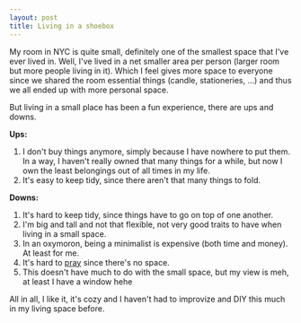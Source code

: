 ```yaml
---
layout: post
title: Living in a shoebox
---
```


My room in NYC is quite small, definitely one of the smallest space that I've ever lived in. Well, I've lived in a net smaller area per person (larger room but more people living in it). Which I feel gives more space to everyone since we shared the room essential things (candle, stationeries, ...) and thus we all ended up with more personal space.

But living in a small place has been a fun experience, there are ups and downs.

**Ups:**
1. I don't buy things anymore, simply because I have nowhere to put them. In a way, I haven't really owned that many things for a while, but now I own the least belongings out of all times in my life.
2. It's easy to keep tidy, since there aren't that many things to fold.

**Downs:**
1. It's hard to keep tidy, since things have to go on top of one another.
2. I'm big and tall and not that flexible, not very good traits to have when living in a small space.
3. In an oxymoron, being a minimalist is expensive (both time and money). At least for me.
4. It's hard to [pray](https://i2.wp.com/saioi.net/wp-content/uploads/2018/05/Young-Muslim-praying-after-the-adults.jpg?resize=820%2C400&ssl=1) since there's no space.
5. This doesn't have much to do with the small space, but my view is meh, at least I have a window hehe

All in all, I like it, it's cozy and I haven't had to improvize and DIY this much in my living space before.